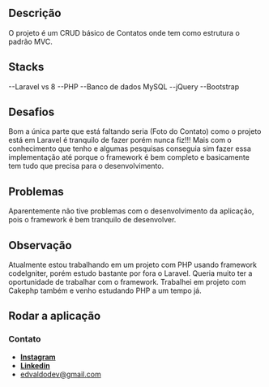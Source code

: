 ## Descrição

O projeto é um CRUD básico de Contatos onde tem como estrutura o padrão MVC. 

## Stacks

--Laravel vs 8
--PHP
--Banco de dados MySQL
--jQuery
--Bootstrap

## Desafios

Bom a única parte que está faltando seria (Foto do Contato) como o projeto está em Laravel é tranquilo de fazer porém nunca fiz!!! Mais com o conhecimento que tenho e algumas pesquisas conseguia sim fazer essa implementação até porque o framework é bem completo e basicamente tem tudo que precisa para o desenvolvimento.

## Problemas

Aparentemente não tive problemas com o desenvolvimento da aplicação, pois o framework é bem tranquilo de desenvolver.

## Observação

Atualmente estou trabalhando em um projeto com PHP usando framework codelgniter, porém estudo bastante por fora o Laravel. Queria muito ter a oportunidade de trabalhar com o framework. Trabalhei em projeto com Cakephp também e venho estudando PHP a um tempo já.

## Rodar a aplicação



### Contato

- **[Instagram](https://www.instagram.com/edvaldotorres_/?hl=pt-br)**
- **[Linkedin](https://www.linkedin.com/in/edvaldo-torres-de-souza-189894150/)**
- edvaldodev@gmail.com



